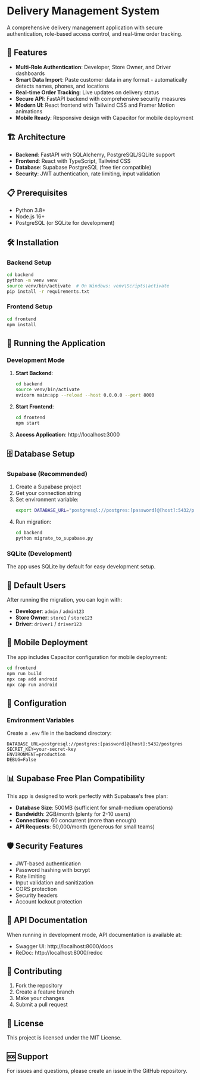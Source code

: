 # Delivery Management System

A comprehensive delivery management application with secure authentication, role-based access control, and real-time order tracking.

## 🚀 Features

- **Multi-Role Authentication**: Developer, Store Owner, and Driver dashboards
- **Smart Data Import**: Paste customer data in any format - automatically detects names, phones, and locations
- **Real-time Order Tracking**: Live updates on delivery status
- **Secure API**: FastAPI backend with comprehensive security measures
- **Modern UI**: React frontend with Tailwind CSS and Framer Motion animations
- **Mobile Ready**: Responsive design with Capacitor for mobile deployment

## 🏗️ Architecture

- **Backend**: FastAPI with SQLAlchemy, PostgreSQL/SQLite support
- **Frontend**: React with TypeScript, Tailwind CSS
- **Database**: Supabase PostgreSQL (free tier compatible)
- **Security**: JWT authentication, rate limiting, input validation

## 📋 Prerequisites

- Python 3.8+
- Node.js 16+
- PostgreSQL (or SQLite for development)

## 🛠️ Installation

### Backend Setup

```bash
cd backend
python -m venv venv
source venv/bin/activate  # On Windows: venv\Scripts\activate
pip install -r requirements.txt
```

### Frontend Setup

```bash
cd frontend
npm install
```

## 🚀 Running the Application

### Development Mode

1. **Start Backend**:
   ```bash
   cd backend
   source venv/bin/activate
   uvicorn main:app --reload --host 0.0.0.0 --port 8000
   ```

2. **Start Frontend**:
   ```bash
   cd frontend
   npm start
   ```

3. **Access Application**: http://localhost:3000

## 🗄️ Database Setup

### Supabase (Recommended)

1. Create a Supabase project
2. Get your connection string
3. Set environment variable:
   ```bash
   export DATABASE_URL="postgresql://postgres:[password]@[host]:5432/postgres"
   ```
4. Run migration:
   ```bash
   cd backend
   python migrate_to_supabase.py
   ```

### SQLite (Development)

The app uses SQLite by default for easy development setup.

## 👥 Default Users

After running the migration, you can login with:

- **Developer**: `admin` / `admin123`
- **Store Owner**: `store1` / `store123`
- **Driver**: `driver1` / `driver123`

## 📱 Mobile Deployment

The app includes Capacitor configuration for mobile deployment:

```bash
cd frontend
npm run build
npx cap add android
npx cap run android
```

## 🔧 Configuration

### Environment Variables

Create a `.env` file in the backend directory:

```env
DATABASE_URL=postgresql://postgres:[password]@[host]:5432/postgres
SECRET_KEY=your-secret-key
ENVIRONMENT=production
DEBUG=False
```

## 📊 Supabase Free Plan Compatibility

This app is designed to work perfectly with Supabase's free plan:

- **Database Size**: 500MB (sufficient for small-medium operations)
- **Bandwidth**: 2GB/month (plenty for 2-10 users)
- **Connections**: 60 concurrent (more than enough)
- **API Requests**: 50,000/month (generous for small teams)

## 🛡️ Security Features

- JWT-based authentication
- Password hashing with bcrypt
- Rate limiting
- Input validation and sanitization
- CORS protection
- Security headers
- Account lockout protection

## 📝 API Documentation

When running in development mode, API documentation is available at:
- Swagger UI: http://localhost:8000/docs
- ReDoc: http://localhost:8000/redoc

## 🤝 Contributing

1. Fork the repository
2. Create a feature branch
3. Make your changes
4. Submit a pull request

## 📄 License

This project is licensed under the MIT License.

## 🆘 Support

For issues and questions, please create an issue in the GitHub repository.
